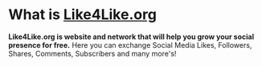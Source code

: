 # What is [Like4Like.org](http://like4like.org)
**Like4Like.org is website and network that will help you grow your social presence for free.**
Here you can exchange Social Media Likes, Followers, Shares, Comments, Subscribers and many more's!
